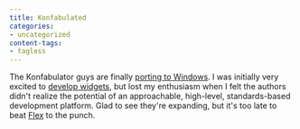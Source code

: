 ```yaml
---
title: Konfabulated
categories:
- uncategorized
content-tags:
- tagless
---
```


The Konfabulator guys are finally [porting
to Windows][1].  I was initially very excited to [develop widgets][2], but lost my enthusiasm when I felt the authors didn't realize the potential of an approachable, high-level, standards-based development platform.  Glad to see they're expanding, but it's too late to beat [Flex][3] to the punch.

   [1]: http://rss.com.com/2100-1046_3-5126248.html
   [2]: http://www.widgetgallery.com/index.php?author=151
   [3]: http://www.macromedia.com/devnet/flex/
